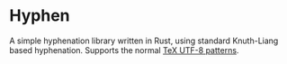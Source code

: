 # Hyphen

A simple hyphenation library written in Rust, using standard Knuth-Liang based hyphenation. Supports the normal [TeX UTF-8 patterns](http://www.ctan.org/tex-archive/language/hyph-utf8).

